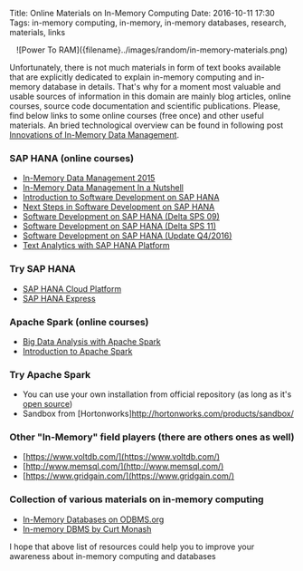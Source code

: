 Title: Online Materials on In-Memory Computing
Date: 2016-10-11 17:30
Tags: in-memory computing, in-memory, in-memory databases, research, materials, links

<center>
    ![Power To RAM]({filename}../images/random/in-memory-materials.png)
</center>

Unfortunately, there is not much materials in form of text books available that are explicitly dedicated to explain in-memory computing and in-memory database in details. That's why for a moment most valuable and usable sources of information in this domain are mainly blog articles, online courses, source code documentation and scientific publications. Please, find below links to some online courses (free once) and other useful materials. An bried technological overview can be found in following post [Innovations of In-Memory Data Management](https://hpi.de/plattner/research/in-memory-data-management-for-enterprise-systems/innovations.html).

### SAP HANA (online courses)

* [In-Memory Data Management 2015](https://open.hpi.de/courses/imdb2015)
* [In-Memory Data Management In a Nutshell](https://open.sap.com/courses/hana-warmup)
* [Introduction to Software Development on SAP HANA](https://open.sap.com/courses/hana1)
* [Next Steps in Software Development on SAP HANA](https://open.sap.com/courses/hana2)
* [Software Development on SAP HANA (Delta SPS 09)](https://open.sap.com/courses/hana3)
* [Software Development on SAP HANA (Delta SPS 11)](https://open.sap.com/courses/hana4)
* [Software Development on SAP HANA (Update Q4/2016)](https://open.sap.com/courses/hana5)
* [Text Analytics with SAP HANA Platform](https://open.sap.com/courses/hsta1)

### Try SAP HANA

* [SAP HANA Cloud Platform](https://hcp.sap.com/developers.html)
* [SAP HANA Express](https://go.sap.com/developer/topics/sap-hana-express.html)

### Apache Spark (online courses)

* [Big Data Analysis with Apache Spark](https://www.edx.org/course/big-data-analysis-apache-spark-uc-berkeleyx-cs110x)
* [Introduction to Apache Spark](https://www.edx.org/course/introduction-apache-spark-uc-berkeleyx-cs105x)

###  Try Apache Spark

* You can use your own installation from official repository (as long as it's [open source](http://spark.apache.org/downloads.html))
* Sandbox from [Hortonworks]http://hortonworks.com/products/sandbox/

### Other "In-Memory" field players (there are others ones as well)

* [https://www.voltdb.com/](https://www.voltdb.com/)
* [http://www.memsql.com/](http://www.memsql.com/)
* [https://www.gridgain.com/](https://www.gridgain.com/)

### Collection of various materials on in-memory computing

* [In-Memory Databases on ODBMS.org](http://www.odbms.org/free-downloads-and-links/in-memory-databases/)
* [In-memory DBMS by Curt Monash](http://www.dbms2.com/category/memory-centric-data-management/in-memory-dbms/)

I hope that above list of resources could help you to improve your awareness about in-memory computing and databases
